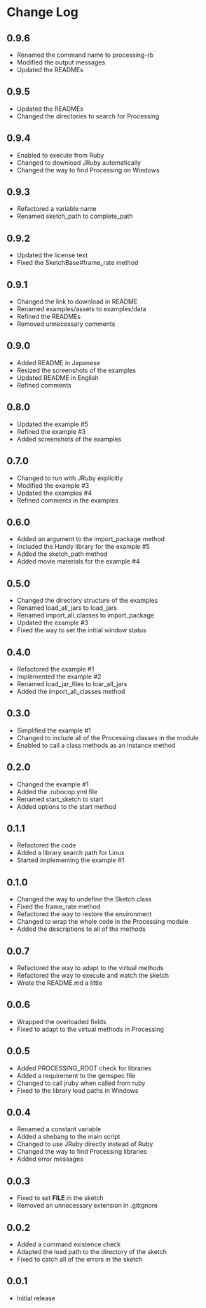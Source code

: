 # Change Log

## 0.9.6
- Renamed the command name to processing-rb
- Modified the output messages
- Updated the READMEs

## 0.9.5
- Updated the READMEs
- Changed the directories to search for Processing

## 0.9.4
- Enabled to execute from Ruby
- Changed to download JRuby automatically
- Changed the way to find Processing on Windows

## 0.9.3
- Refactored a variable name
- Renamed sketch_path to complete_path

## 0.9.2
- Updated the license text
- Fixed the SketchBase#frame_rate method

## 0.9.1
- Changed the link to download in README
- Renamed examples/assets to examples/data
- Refined the READMEs
- Removed unnecessary comments

## 0.9.0
- Added README in Japanese
- Resized the screenshots of the examples
- Updated README in English
- Refined comments

## 0.8.0
- Updated the example #5
- Refined the example #3
- Added screenshots of the examples

## 0.7.0
- Changed to run with JRuby explicitly
- Modified the example #3
- Updated the examples #4
- Refined comments in the examples

## 0.6.0
- Added an argument to the import_package method
- Included the Handy library for the example #5
- Added the sketch_path method
- Added movie materials for the example #4

## 0.5.0
- Changed the directory structure of the examples
- Renamed load_all_jars to load_jars
- Renamed import_all_classes to import_package
- Updated the example #3
- Fixed the way to set the initial window status

## 0.4.0
- Refactored the example #1
- Implemented the example #2
- Renamed load_jar_files to loar_all_jars
- Added the import_all_classes method

## 0.3.0
- Simplified the example #1
- Changed to include all of the Processing classes in the module
- Enabled to call a class methods as an instance method

## 0.2.0
- Changed the example #1
- Added the .rubocop.yml file
- Renamed start_sketch to start
- Added options to the start method

## 0.1.1
- Refactored the code
- Added a library search path for Linux
- Started implementing the example #1

## 0.1.0
- Changed the way to undefine the Sketch class
- Fixed the frame_rate method
- Refactored the way to restore the environment
- Changed to wrap the whole code in the Processing module
- Added the descriptions to all of the methods

## 0.0.7
- Refactored the way to adapt to the virtual methods
- Refactored the way to execute and watch the sketch
- Wrote the README.md a little

## 0.0.6
- Wrapped the overloaded fields
- Fixed to adapt to the virtual methods in Processing

## 0.0.5
- Added PROCESSING_ROOT check for libraries
- Added a requirement to the gemspec file
- Changed to call jruby when called from ruby
- Fixed to the library load paths in Windows

## 0.0.4
- Renamed a constant variable
- Added a shebang to the main script
- Changed to use JRuby directly instead of Ruby
- Changed the way to find Processing libraries
- Added error messages

## 0.0.3
- Fixed to set __FILE__ in the sketch
- Removed an unnecessary extension in .gitignore

## 0.0.2
- Added a command existence check
- Adapted the load path to the directory of the sketch
- Fixed to catch all of the errors in the sketch

## 0.0.1
- Initial release
